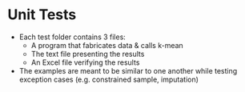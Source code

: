 # Unit Tests

- Each test folder contains 3 files:
    * A program that fabricates data & calls k-mean
    * The text file presenting the results
    * An Excel file verifying the results
- The examples are meant to be similar to one another while testing exception cases (e.g. constrained sample, imputation)